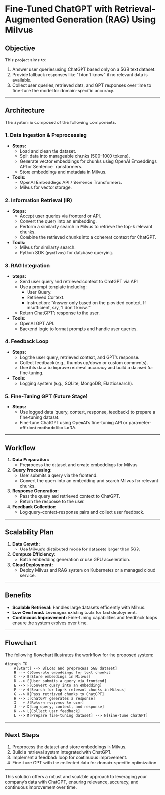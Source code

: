# Fine-Tuned ChatGPT with Retrieval-Augmented Generation (RAG) Using Milvus

## Objective
This project aims to:
1. Answer user queries using ChatGPT based only on a 5GB text dataset.
2. Provide fallback responses like "I don't know" if no relevant data is available.
3. Collect user queries, retrieved data, and GPT responses over time to fine-tune the model for domain-specific accuracy.

---

## Architecture
The system is composed of the following components:

### 1. Data Ingestion & Preprocessing
- **Steps:**
  - Load and clean the dataset.
  - Split data into manageable chunks (500–1000 tokens).
  - Generate vector embeddings for chunks using OpenAI Embeddings API or Sentence Transformers.
  - Store embeddings and metadata in Milvus.
- **Tools:**
  - OpenAI Embeddings API / Sentence Transformers.
  - Milvus for vector storage.

### 2. Information Retrieval (IR)
- **Steps:**
  - Accept user queries via frontend or API.
  - Convert the query into an embedding.
  - Perform a similarity search in Milvus to retrieve the top-k relevant chunks.
  - Combine the retrieved chunks into a coherent context for ChatGPT.
- **Tools:**
  - Milvus for similarity search.
  - Python SDK (`pymilvus`) for database querying.

### 3. RAG Integration
- **Steps:**
  - Send user query and retrieved context to ChatGPT via API.
  - Use a prompt template including:
    - User Query.
    - Retrieved Context.
    - Instruction: “Answer only based on the provided context. If insufficient, say, ‘I don’t know.’”
  - Return ChatGPT’s response to the user.
- **Tools:**
  - OpenAI GPT API.
  - Backend logic to format prompts and handle user queries.

### 4. Feedback Loop
- **Steps:**
  - Log the user query, retrieved context, and GPT’s response.
  - Collect feedback (e.g., thumbs up/down or custom comments).
  - Use this data to improve retrieval accuracy and build a dataset for fine-tuning.
- **Tools:**
  - Logging system (e.g., SQLite, MongoDB, Elasticsearch).

### 5. Fine-Tuning GPT (Future Stage)
- **Steps:**
  - Use logged data (query, context, response, feedback) to prepare a fine-tuning dataset.
  - Fine-tune ChatGPT using OpenAI’s fine-tuning API or parameter-efficient methods like LoRA.

---

## Workflow
1. **Data Preparation:**
   - Preprocess the dataset and create embeddings for Milvus.
2. **Query Processing:**
   - User submits a query via the frontend.
   - Convert the query into an embedding and search Milvus for relevant chunks.
3. **Response Generation:**
   - Pass the query and retrieved context to ChatGPT.
   - Return the response to the user.
4. **Feedback Collection:**
   - Log query-context-response pairs and collect user feedback.

---

## Scalability Plan
1. **Data Growth:**
   - Use Milvus’s distributed mode for datasets larger than 5GB.
2. **Compute Efficiency:**
   - Batch embedding generation or use GPU acceleration.
3. **Cloud Deployment:**
   - Deploy Milvus and RAG system on Kubernetes or a managed cloud service.

---

## Benefits
- **Scalable Retrieval:** Handles large datasets efficiently with Milvus.
- **Low Overhead:** Leverages existing tools for fast deployment.
- **Continuous Improvement:** Fine-tuning capabilities and feedback loops ensure the system evolves over time.

---

## Flowchart
The following flowchart illustrates the workflow for the proposed system:

```mermaid
digraph TD
    A[Start] --> B[Load and preprocess 5GB dataset]
    B --> C[Generate embeddings for text chunks]
    C --> D[Store embeddings in Milvus]
    D --> E[User submits a query via frontend]
    E --> F[Convert query into an embedding]
    F --> G[Search for top-k relevant chunks in Milvus]
    G --> H[Pass retrieved chunks to ChatGPT]
    H --> I[ChatGPT generates a response]
    I --> J[Return response to user]
    J --> K[Log query, context, and response]
    K --> L[Collect user feedback]
    L --> M[Prepare fine-tuning dataset] --> N[Fine-tune ChatGPT]
```

---

## Next Steps
1. Preprocess the dataset and store embeddings in Milvus.
2. Build a retrieval system integrated with ChatGPT.
3. Implement a feedback loop for continuous improvement.
4. Fine-tune GPT with the collected data for domain-specific optimization.

---

This solution offers a robust and scalable approach to leveraging your company’s data with ChatGPT, ensuring relevance, accuracy, and continuous improvement over time.
